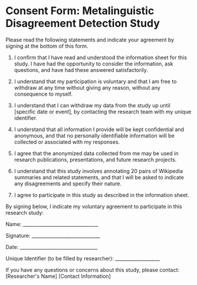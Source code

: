 # Consent Form: Metalinguistic Disagreement Detection Study

Please read the following statements and indicate your agreement by signing at the bottom of this form.

1. I confirm that I have read and understood the information sheet for this study. I have had the opportunity to consider the information, ask questions, and have had these answered satisfactorily.

2. I understand that my participation is voluntary and that I am free to withdraw at any time without giving any reason, without any consequence to myself.

3. I understand that I can withdraw my data from the study up until [specific date or event], by contacting the research team with my unique identifier.

4. I understand that all information I provide will be kept confidential and anonymous, and that no personally identifiable information will be collected or associated with my responses.

5. I agree that the anonymized data collected from me may be used in research publications, presentations, and future research projects.

6. I understand that this study involves annotating 20 pairs of Wikipedia summaries and related statements, and that I will be asked to indicate any disagreements and specify their nature.

7. I agree to participate in this study as described in the information sheet.

By signing below, I indicate my voluntary agreement to participate in this research study:

Name: ________________________________

Signature: _____________________________

Date: _________________________________

Unique Identifier (to be filled by researcher): ___________________

If you have any questions or concerns about this study, please contact:
[Researcher's Name]
[Contact Information]
